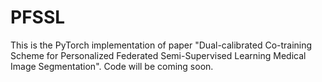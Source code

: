 # PFSSL

This is the PyTorch implementation of paper "Dual-calibrated Co-training Scheme for Personalized Federated Semi-Supervised Learning Medical Image Segmentation". Code will be coming soon.

